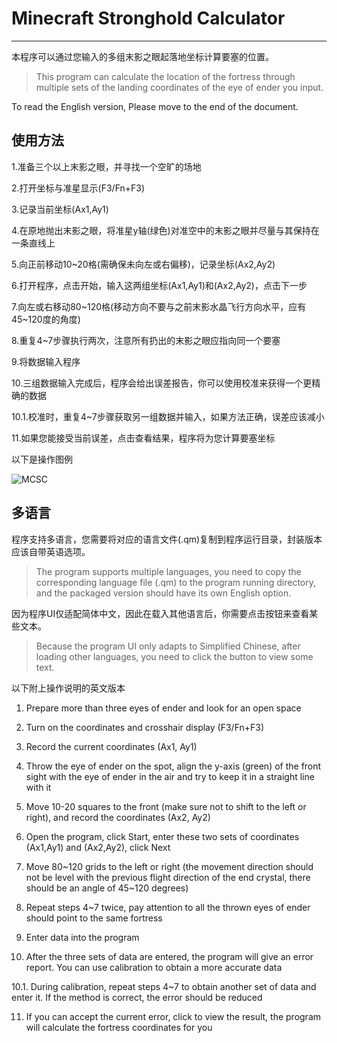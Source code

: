 # Minecraft Stronghold Calculator
---
本程序可以通过您输入的多组末影之眼起落地坐标计算要塞的位置。

> This program can calculate the location of the fortress through multiple sets of the landing coordinates of the eye of ender you input. 

To read the English version, Please move to the end of the document.

## 使用方法

1.准备三个以上末影之眼，并寻找一个空旷的场地

2.打开坐标与准星显示(F3/Fn+F3)

3.记录当前坐标(Ax1,Ay1)

4.在原地抛出末影之眼，将准星y轴(绿色)对准空中的末影之眼并尽量与其保持在一条直线上

5.向正前移动10~20格(需确保未向左或右偏移)，记录坐标(Ax2,Ay2)

6.打开程序，点击开始，输入这两组坐标(Ax1,Ay1)和(Ax2,Ay2)，点击下一步

7.向左或右移动80~120格(移动方向不要与之前末影水晶飞行方向水平，应有45~120度的角度)

8.重复4~7步骤执行两次，注意所有扔出的末影之眼应指向同一个要塞

9.将数据输入程序

10.三组数据输入完成后，程序会给出误差报告，你可以使用校准来获得一个更精确的数据

10.1.校准时，重复4~7步骤获取另一组数据并输入，如果方法正确，误差应该减小

11.如果您能接受当前误差，点击查看结果，程序将为您计算要塞坐标

以下是操作图例

![MCSC](https://user-images.githubusercontent.com/68536431/129879150-9f0454bb-8c15-46fb-bb70-d65862e267cf.png)

## 多语言

程序支持多语言，您需要将对应的语言文件(.qm)复制到程序运行目录，封装版本应该自带英语选项。

>The program supports multiple languages, you need to copy the corresponding language file (.qm) to the program running directory, and the packaged version should have its own English option. 

因为程序UI仅适配简体中文，因此在载入其他语言后，你需要点击按钮来查看某些文本。

>Because the program UI only adapts to Simplified Chinese, after loading other languages, you need to click the button to view some text. 

以下附上操作说明的英文版本

1. Prepare more than three eyes of ender and look for an open space

2. Turn on the coordinates and crosshair display (F3/Fn+F3)

3. Record the current coordinates (Ax1, Ay1)

4. Throw the eye of ender on the spot, align the y-axis (green) of the front sight with the eye of ender in the air and try to keep it in a straight line with it

5. Move 10-20 squares to the front (make sure not to shift to the left or right), and record the coordinates (Ax2, Ay2)

6. Open the program, click Start, enter these two sets of coordinates (Ax1,Ay1) and (Ax2,Ay2), click Next

7. Move 80~120 grids to the left or right (the movement direction should not be level with the previous flight direction of the end crystal, there should be an angle of 45~120 degrees)

8. Repeat steps 4~7 twice, pay attention to all the thrown eyes of ender should point to the same fortress

9. Enter data into the program

10. After the three sets of data are entered, the program will give an error report. You can use calibration to obtain a more accurate data

10.1. During calibration, repeat steps 4~7 to obtain another set of data and enter it. If the method is correct, the error should be reduced

11. If you can accept the current error, click to view the result, the program will calculate the fortress coordinates for you 
